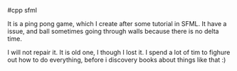 #cpp sfml

It is a ping pong game, which I create after some tutorial in SFML.
It have a issue, and ball sometimes going through walls because there is no delta time.

I will not repair it. It is old one, I though I lost it. I spend a lot of tim to fighure out how to do everything, before i discovery books about things like that :)

